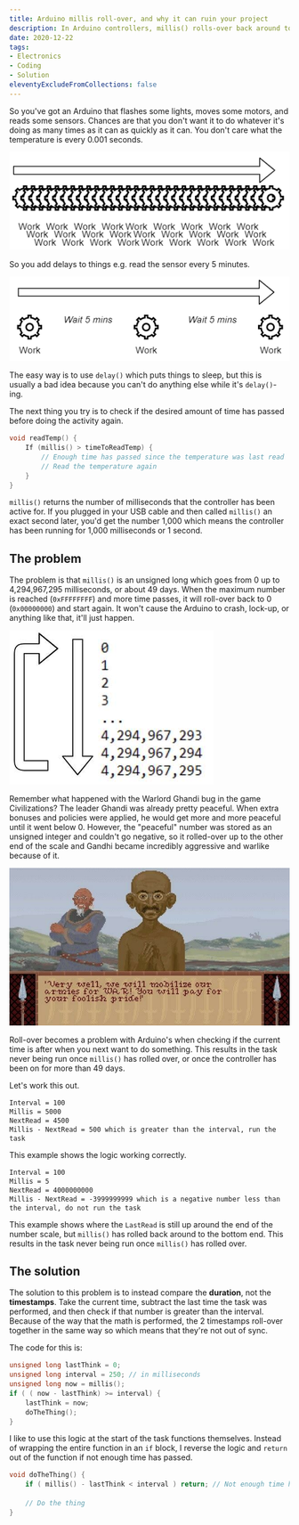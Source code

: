 ```yaml
---
title: Arduino millis roll-over, and why it can ruin your project
description: In Arduino controllers, millis() rolls-over back around to zero after 49 days. How can you avoid the problems this causes?
date: 2020-12-22
tags:
- Electronics
- Coding
- Solution
eleventyExcludeFromCollections: false
---
```


So you've got an Arduino that flashes some lights, moves some motors, and reads some sensors. Chances are that you don't want it to do whatever it's doing as many times as it can as quickly as it can. You don't care what the temperature is every 0.001 seconds. 

![Work without wait](./work-without-wait.png)

So you add delays to things e.g. read the sensor every 5 minutes.

![Work with wait](./work-with-wait.png)

The easy way is to use `delay()` which puts things to sleep, but this is usually a bad idea because you can't do anything else while it's `delay()`-ing.

The next thing you try is to check if the desired amount of time has passed before doing the activity again.
```cpp
void readTemp() {
	If (millis() > timeToReadTemp) {
		// Enough time has passed since the temperature was last read
		// Read the temperature again
	}
}
```

`millis()` returns the number of milliseconds that the controller has been active for. If you plugged in your USB cable and then called `millis()` an exact second later, you'd get the number 1,000 which means the controller has been running for 1,000 milliseconds or 1 second.

## The problem
The problem is that `millis()` is an unsigned long which goes from 0 up to 4,294,967,295 milliseconds, or about 49 days. When the maximum number is reached (`0xFFFFFFFF`) and more time passes, it will roll-over back to 0 (`0x00000000`) and start again. It won't cause the Arduino to crash, lock-up, or anything like that, it'll just happen. 

![Looping numbers](./looping-numbers-2.jpg)

Remember what happened with the Warlord Ghandi bug in the game Civilizations? The leader Ghandi was already pretty peaceful. When extra bonuses and policies were applied, he would get more and more peaceful until it went below 0. However, the "peaceful" number was stored as an unsigned integer and couldn't go negative, so it rolled-over up to the other end of the scale and Gandhi became incredibly aggressive and warlike because of it.

![Warlike Gandhi](./Civ-1-Gandhi.jpg)

Roll-over becomes a problem with Arduino's when checking if the current time is after when you next want to do something. This results in the task never being run once `millis()` has rolled over, or once the controller has been on for more than 49 days. 

Let's work this out.

```
Interval = 100
Millis = 5000
NextRead = 4500
Millis - NextRead = 500 which is greater than the interval, run the task
```
This example shows the logic working correctly.

```
Interval = 100
Millis = 5
NextRead = 4000000000
Millis - NextRead = -3999999999 which is a negative number less than the interval, do not run the task
```

This example shows where the `LastRead` is still up around the end of the number scale, but `millis()` has rolled back around to the bottom end. This results in the task never being run once `millis()` has rolled over.

## The solution
The solution to this problem is to instead compare the **duration**, not the **timestamps**. Take the current time, subtract the last time the task was performed, and then check if that number is greater than the interval. Because of the way that the math is performed, the 2 timestamps roll-over together in the same way so which means that they're not out of sync.

The code for this is:
```cpp
unsigned long lastThink = 0;
unsigned long interval = 250; // in milliseconds
unsigned long now = millis();
if ( ( now - lastThink) >= interval) { 
	lastThink = now;
	doTheThing();
}
```

I like to use this logic at the start of the task functions themselves. Instead of wrapping the entire function in an `if` block, I reverse the logic and `return` out of the function if not enough time has passed.

```cpp
void doTheThing() {
	if ( millis() - lastThink < interval ) return; // Not enough time has passed, return
	
	// Do the thing
}
```
